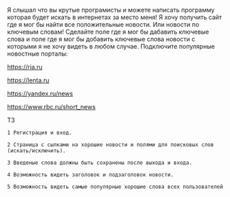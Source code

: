 Я слышал что вы крутые програмисты и можете написать программу которая будет искать в интернетах за место меня!
Я хочу получить сайт где я мог бы найти все положительные новости. 
Или новости по ключевым словам! 
Cделайте поле где я мог бы дабавить ключевые слова и поле где я мог бы добавить ключевые слова новости с которыми я не хочу видеть в любом случае.
Подключите популярные новостные порталы:

https://ria.ru 

https://lenta.ru 

https://yandex.ru/news 

https://www.rbc.ru/short_news


ТЗ


	1 Регистрация и вход.

	2 Страница с сылками на хорошие новости и полями для поисковых слов (искать/исключить).

	3 Введеные слова должны быть сохранены после выхода и входа.

	4 Возможность видеть заголовок и подзаголовок новости.

	5 Возможность видеть самые популярные хорошие слова всех пользователей
